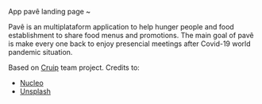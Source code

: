 App pavê landing page ~ 

Pavê is an multiplataform application to help hunger people and food establishment to share food menus and promotions.
The main goal of pavê is make every one back to enjoy presencial meetings after Covid-19 world pandemic situation.


Based on [Cruip](https://cruip.com/) team project. Credits to:

- [Nucleo](https://nucleoapp.com/)
- [Unsplash](https://unsplash.com/)

